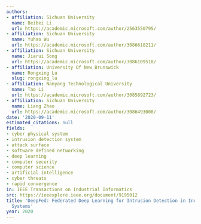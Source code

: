 ```yaml
---
authors:
- affiliation: Sichuan University
  name: Beibei Li
  url: https://academic.microsoft.com/author/2563550795/
- affiliation: Sichuan University
  name: Yuhao Wu
  url: https://academic.microsoft.com/author/3086618211/
- affiliation: Sichuan University
  name: Jiarui Song
  url: https://academic.microsoft.com/author/3086109518/
- affiliation: University Of New Brunswick
  name: Rongxing Lu
  slug: rongxing_lu
- affiliation: Nanyang Technological University
  name: Tao Li
  url: https://academic.microsoft.com/author/3085892723/
- affiliation: Sichuan University
  name: Liang Zhao
  url: https://academic.microsoft.com/author/3086493008/
date: '2020-09-11'
estimated_citations: null
fields:
- cyber physical system
- intrusion detection system
- attack surface
- software defined networking
- deep learning
- computer security
- computer science
- artificial intelligence
- cyber threats
- rapid convergence
in: IEEE Transactions on Industrial Informatics
src: https://ieeexplore.ieee.org/document/9195012
title: 'DeepFed: Federated Deep Learning for Intrusion Detection in Industrial Cyber-Physical
  Systems'
year: 2020
---
```

